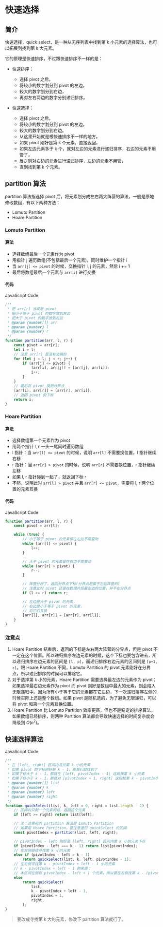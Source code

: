 # 快速选择

## 简介

快速选择，quick select，是一种从无序列表中找到第 k 小元素的选择算法，也可以拓展到找到第 k 大元素。

它的原理是快速排序，不过跟快速排序不一样的是：

-   快速排序：

    -   选择 pivot 之后，
    -   将较小的数字划分到 pivot 的左边，
    -   较大的数字划分到右边，
    -   再对左右两边的数字分别递归排序。

-   快速选择：
    -   选择 pivot 之后，
    -   将较小的数字划分到 pivot 的左边，
    -   较大的数字划分到右边。
    -   从这里开始就是根快速排序不一样的地方。
    -   如果 pivot 刚好是第 k 个元素，直接返回，
    -   如果左边元素多于 k 个，就对左边的元素进行递归排序，右边的元素不用管了，
    -   反之则对右边的元素进行递归排序，左边的元素不用管，
    -   直到找到第 k 个元素。

## partition 算法

partition 算法指选择 pivot 后，将元素划分成左右两大阵营的算法，一般是原地修改数组，有以下两种方法：

-   Lomuto Partition
-   Hoare Partition

### Lomuto Partition

#### 算法

-   选择数组最后一个元素作为 pivot
-   用指针 j 遍历数组(不包括最后一个元素)，同时维护一个指针 i
-   当 `arr[j] <= pivot` 的时候，交换指针 i, j 的元素，然后 i += 1
-   最后将数组最后一个元素与 `arr[i]` 进行交换

#### 代码

JavaScript Code

```js
/**
 * 把 arr[r] 当成是 pivot
 * 把小于等于 pivot 的数字放到左边
 * 把大于 pivot 的数字放到右边
 * @param {number[]} arr
 * @param {number} l
 * @param {number} r
 */
function partition(arr, l, r) {
    const pivot = arr[r];
    let i = l;
    // 注意 arr[r] 是没有交换的
    for (let j = l; j < r; j++) {
        if (arr[j] <= pivot) {
            [arr[i], arr[j]] = [arr[j], arr[i]];
            i++;
        }
    }
    // 最后将 pivot 换到分界点
    [arr[i], arr[r]] = [arr[r], arr[i]];
    // 返回 pivot 的下标
    return i;
}
```

### Hoare Partition

#### 算法

-   选择数组第一个元素作为 pivot
-   用两个指针 l, r 一头一尾同时遍历数组
-   l 指针：当 `arr[l] <= pivot` 的时候，说明 `arr[l]` 不需要换位置，l 指针继续右移
-   r 指针：当 `arr[r] > pivot` 的时候，说明 `arr[r]` 不需要换位置，r 指针继续左移
-   如果 l, r 指针碰到一起了，就返回下标 r
-   不然，说明此时 `arr[l] > pivot` 并且 `arr[r] <= pivot`，需要将 l, r 两个位置的元素互换

#### 代码

JavaScript Code

```js
function partition(arr, l, r) {
    const pivot = arr[l];

    while (true) {
        // 小于等于 pivot 的元素留在左边不需要动
        while (arr[l] <= pivot) {
            l++;
        }

        // 大于 pivot 的元素留在右边不需要动
        while (arr[r] > pivot) {
            r--;
        }

        // 阵营分好了，返回分界点下标(分界点是属于左边阵营的)
        // 注意此时 pivot 还是在数组片段最左边的位置，并不在分界点
        if (l >= r) return r;

        // 左边是大于 pivot 的元素，
        // 右边是小于等于 pivot 的元素，
        // 将它们互换
        [arr[l], arr[r]] = [arr[r], arr[l]];
    }
}
```

### 注意点

1. Hoare Partition 结束后，返回的下标是左右两大阵营的分界点，但是 pivot 不一定在这个位置。所以递归排序左边元素的时候，这个下标也要包含进去，所以递归排序左边元素的区间是 `[l, p]`，而递归排序右边元素的区间则是 `[p+1, r]`。跟 Hoare Partition 不同，Lomuto Partition 的 pivot 元素刚好在分界点，所以递归排序的时候可以排除它。
2. 对于选择第 k 小的元素，Hoare Partition 需要选择最左边的元素作为 pivot；如果选择最右边元素作为 pivot 而 pivot 刚好是数组中最大的元素，则会陷入无限递归中。因为所有小于等于它的元素都在它左边，下一次递归排序左侧的时候实际上还是整个数组。如果 pivot 是随机选的，为了避免无限递归，可以将 pivot 和第一个元素互换位置。
3. Hoare Partition 比 Lomuto Partition 效率更高，但也不是稳定的排序算法。如果数组已经排序，则两种 Partition 算法都会导致快速选择的时间复杂度会降级到 $O(n^2)$。

## 快速选择算法

JavaScript Code

```js
/**
 * 在 [left, right] 区间内寻找第 k 小的元素
 * 如果 pivot 的下标刚好是 k - 1，那我们就找到了
 * 如果下标大于 k - 1，那就在 [left, pivotIndex - 1] 这段找第 k 小元素
 * 如果下标小于 k - 1，那就对 [pivotIndex + 1, right] 这段找第 k - pivotIndex + left - 1 小元素
 * @param {number[]} list
 * @param {number} k
 * @param {number} left
 * @param {number} right
 */
function quickSelect(list, k, left = 0, right = list.length - 1) {
    // 区间内只剩一个元素的话，返回这个元素
    if (left >= right) return list[left];

    // 注：这里用的 partition 算法是 Lomuto Partition
    // 如果用 Hoare Partition，要注意递归 quickSelect 的区间
    const pivotIndex = partition(list, left, right);

    // pivotIndex - left 刚好是 [left, right] 区间内第 k 小的元素下标
    if (pivotIndex - left === k - 1) return list[pivotIndex];
    // 在左侧继续寻找第 k 小的元素
    else if (pivotIndex - left > k - 1)
        return quickSelect(list, k, left, pivotIndex - 1);
    // 在右侧寻找第 k - pivotIndex + left - 1 小的元素
    // k - pivotIndex + left - 1 的来源：
    // 本区间左侧有 pivotIndex - left + 1 个元素，所以要在右侧找第 k - (pivotIndex - left + 1) 小的元素
    else
        return quickSelect(
            list,
            k - pivotIndex + left - 1,
            pivotIndex + 1,
            right,
        );
}
```

> 要改成寻找第 k 大的元素，修改下 partition 算法就行了。
